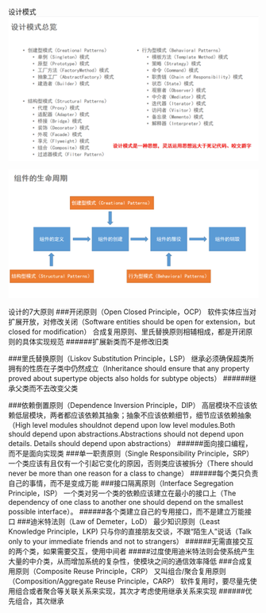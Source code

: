 设计模式
![img.png](img.png)

![img_1.png](img_1.png)

设计的7大原则
###开闭原则（Open Closed Principle，OCP）
软件实体应当对扩展开放，对修改关闭（Software entities should be open for extension，but closed for modification）
合成复用原则、里氏替换原则相辅相成，都是开闭原则的具体实现规范
######扩展新类而不是修改旧类

###里氏替换原则（Liskov Substitution Principle，LSP）
继承必须确保超类所拥有的性质在子类中仍然成立（Inheritance should ensure that any property proved about supertype objects also holds for subtype objects）
######继承父类而不去改变父类

###依赖倒置原则（Dependence Inversion Principle，DIP）
高层模块不应该依赖低层模块，两者都应该依赖其抽象；抽象不应该依赖细节，细节应该依赖抽象（High level modules shouldnot depend upon low level modules.Both should depend upon abstractions.Abstractions should not depend upon details. Details should depend upon abstractions）
######面向接口编程，而不是面向实现类
###单一职责原则（Single Responsibility Principle，SRP）
一个类应该有且仅有一个引起它变化的原因，否则类应该被拆分（There should never be more than one reason for a class to change）
######每个类只负责自己的事情，而不是变成万能
###接口隔离原则（Interface Segregation Principle，ISP）
一个类对另一个类的依赖应该建立在最小的接口上（The dependency of one class to another one should depend on the smallest possible interface）。
######各个类建立自己的专用接口，而不是建立万能接口
###迪米特法则（Law of Demeter，LoD）
最少知识原则（Least Knowledge Principle，LKP)
只与你的直接朋友交谈，不跟“陌生人”说话（Talk only to your immediate friends and not to strangers）
######无需直接交互的两个类，如果需要交互，使用中间者
#####过度使用迪米特法则会使系统产生大量的中介类，从而增加系统的复杂性，使模块之间的通信效率降低
###合成复用原则（Composite Reuse Principle，CRP）
又叫组合/聚合复用原则（Composition/Aggregate Reuse Principle，CARP）
软件复用时，要尽量先使用组合或者聚合等关联关系来实现，其次才考虑使用继承关系来实现
######优先组合，其次继承




